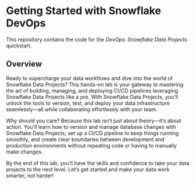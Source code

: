 # Getting Started with Snowflake DevOps

This repository contains the code for the *DevOps: Snowflake Data Projects* quickstart.

## Overview

Ready to supercharge your data workflows and dive into the world of Snowflake Data Projects? This hands-on lab is your gateway to mastering the art of building, managing, and deploying CI/CD pipelines leveraging Snowflake Data Projects like a pro. With Snowflake Data Projects, you’ll unlock the tools to version, test, and deploy your data infrastructure seamlessly—all while collaborating effortlessly with your team.

Why should you care? Because this lab isn’t just about theory—it’s about action. You’ll learn how to version and manage database changes with Snowflake Data Projects, set up a CI/CD pipeline to keep things running smoothly, and create clear boundaries between development and production environments without repeating code or having to manually make changes.

By the end of this lab, you’ll have the skills and confidence to take your data projects to the next level. Let’s get started and make your data work smarter, not harder!

